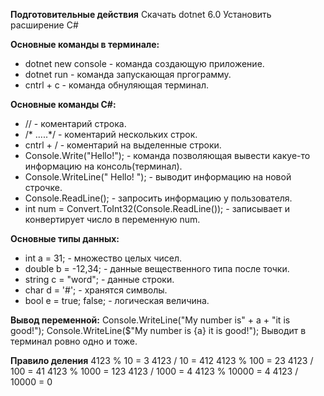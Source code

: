 **Подготовительные действия**
Скачать dotnet 6.0
Установить расширение C#

**Основные команды в терминале:**
- dotnet new console - команда создающую приложение.
- dotnet run - команда запускающая пргограмму.
- cntrl + c - команда обнуляющая терминал.

**Основные команды С#:**
- // - коментарий строка.
- /* .....*/ - коментарий нескольких строк.
- cntrl + / - коментарий на выделенные строки.
- Console.Write("Hello!"); - команда позволяющая вывести какуе-то информацию на консоль(терминал).
- Console.WriteLine(" Hello! "); - выводит информацию на новой строчке.
- Console.ReadLine(); - запросить информацию у пользователя.
- int num = Convert.ToInt32(Console.ReadLine()); - записывает и конвертирует число в переменную num.

**Основные типы данных:**
- int а = 31; - множество целых чисел.
- double b = -12,34; - данные вещественного типа после точки.
- string c = "word"; - данные строки.
- char d = '#'; - хранятся символы.
- bool e = true; false; - логическая величина.

**Вывод переменной:**
 Console.WriteLine("My number is" + a + "it is good!");
 Console.WriteLine($"My number is {a} it is good!");               Выводит в терминал ровно одно и тоже.

 **Правило деления**
 4123 % 10 = 3             4123 / 10 = 412
 4123 % 100 = 23           4123 / 100 = 41
 4123 % 1000 = 123         4123 / 1000 = 4
 4123 % 10000 = 4          4123 / 10000 = 0